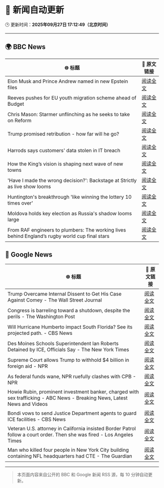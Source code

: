 # 🧠 新闻自动更新

🕒 更新时间：**2025年09月27日 17:12:49（北京时间）**

---

## 🌍 BBC News

| 🌐 标题 | 🔗 原文链接 |
|--------|-------------|
| Elon Musk and Prince Andrew named in new Epstein files | [阅读全文](https://www.bbc.com/news/articles/cwyl8j1we0lo?at_medium=RSS&at_campaign=rss) |
| Reeves pushes for EU youth migration scheme ahead of Budget | [阅读全文](https://www.bbc.com/news/articles/c179z10vy28o?at_medium=RSS&at_campaign=rss) |
| Chris Mason: Starmer unflinching as he seeks to take on Reform | [阅读全文](https://www.bbc.com/news/articles/cvg41lljnryo?at_medium=RSS&at_campaign=rss) |
| Trump promised retribution - how far will he go? | [阅读全文](https://www.bbc.com/news/articles/c0q74pxx871o?at_medium=RSS&at_campaign=rss) |
| Harrods says customers' data stolen in IT breach | [阅读全文](https://www.bbc.com/news/articles/c8d70d912e6o?at_medium=RSS&at_campaign=rss) |
| How the King’s vision is shaping next wave of new towns | [阅读全文](https://www.bbc.com/news/articles/c179z9z1lxwo?at_medium=RSS&at_campaign=rss) |
| 'Have I made the wrong decision?': Backstage at Strictly as live show looms | [阅读全文](https://www.bbc.com/news/articles/c9dx0x68z46o?at_medium=RSS&at_campaign=rss) |
| Huntington's breakthrough 'like winning the lottery 10 times over' | [阅读全文](https://www.bbc.com/news/articles/c3vzek4dkyyo?at_medium=RSS&at_campaign=rss) |
| Moldova holds key election as Russia's shadow looms large | [阅读全文](https://www.bbc.com/news/articles/c179z9d4vl1o?at_medium=RSS&at_campaign=rss) |
| From RAF engineers to plumbers: The working lives behind England’s rugby world cup final stars | [阅读全文](https://www.bbc.com/sport/rugby-union/articles/cp8j407x6mko?at_medium=RSS&at_campaign=rss) |

## 📰 Google News

| 🌐 标题 | 🔗 原文链接 |
|--------|-------------|
| Trump Overcame Internal Dissent to Get His Case Against Comey - The Wall Street Journal | [阅读全文](https://news.google.com/rss/articles/CBMiqgFBVV95cUxNQ2pnS2tTZGJicE5icGh2OFBnLXExbEVKSVVnR1J2dm5xS3dyc01MbTFUUHRTNGNwaGJsMnE3Y3A3bWhELS1QenlBMGtTSWdfR25PVTVLSEF5NmN2OGdCYXJScEd6dEVsalp0cGtrQXowdUhuVkdxZWN3T0h6eTNzWkFGbnU4M1NLcFFiZmlYSU5DdGtWbFY4ZU9zSWFUZlJrR1VCemdnblNMUQ?oc=5) |
| Congress is barreling toward a shutdown, despite the perils - The Washington Post | [阅读全文](https://news.google.com/rss/articles/CBMigwFBVV95cUxQZ011RVU3cjc2TmNhUktvenJlNTdxU09pekNtTGhTUGd2VFFzNlVYdGNkbUhyZUpLU1dUOEp0WnE1SG9HM3RtY29fS1lZVGhGMnR1LU83TWJmZG5STUJmX2xXMG0xVUdhSEt1N3RVOHpiYVNBbC1CcnZwMjR0ZHItRDhrMA?oc=5) |
| Will Hurricane Humberto impact South Florida? See its projected path. - CBS News | [阅读全文](https://news.google.com/rss/articles/CBMioAFBVV95cUxNa0tBSWxEMWxSRFFfM2N3bjdmRlpodTlrZXJHWnVIWThGdXFNcHY0aHZTbkV2eFBfV2thTjN5NUpRWDExcjVLcEZWTWtyUmlJUkhIQTBBcVU3aUVaaFpfdUgzTzlRZm4xaXdlZFNrUjZnWFJIUTFqUnNUVzFXWDVFaGtsWF9aelNiMFJHaFFJR0NLZG5qNTJkMWdCTDZlU2h1?oc=5) |
| Des Moines Schools Superintendent Ian Roberts Detained by ICE, Officials Say - The New York Times | [阅读全文](https://news.google.com/rss/articles/CBMigwFBVV95cUxNX1dvVWhBbUZiamFWajVZcUliV08yMm5VVGg3VEVaU1NvdkpiQXhxc0FncDBIWW92NlVIWXJlaWk5YVBiTllBSEQwc05ienZMc1c4dW5nMDNoci04NGMybUZRaWZXdXRnVGxQM3pTNVpEU3NubUtUSzd2aVFvSXg2eXFOWQ?oc=5) |
| Supreme Court allows Trump to withhold $4 billion in foreign aid - NPR | [阅读全文](https://news.google.com/rss/articles/CBMimgFBVV95cUxOeW5wUVBuRHo4bERKQzN5MHZnTm5TYjdnN0RKdEVha1JpTWQ3ZUVZZk1Ld2szTW5MMjQwWDNzU3Y5dmZQQlROX0VaaTBXRUxOaFNZTzNlblBiQmptMERtUk13eFRielQ1eVpXb2FhTjFGUS1wRnFCOG5odFJEVFZZWVgxNEhJRmVTNUdvb3l5bmdKX1QwdkNLVWd3?oc=5) |
| As federal funds wane, NPR ruefully clashes with CPB - NPR | [阅读全文](https://news.google.com/rss/articles/CBMinAFBVV95cUxOd3hjUVJpRGktU1M2eFp4ZUtFbWJTdTQwZjdYX0hnSUNaVGNzRmdicU1sMVhMWmlXVzdmSXJMUVQySEhpamRmX0RGVEFsMXBlSlFnbm5YQnhFY1hQeERGNEZRcHNrMjktNGV0a2dtNVZPa2lzcmNnVHpEV2VaY25kX05nWmV0SEJhOTdBaXB1NmVjY1lCR0tJeXJma2I?oc=5) |
| Howie Rubin, prominent investment banker, charged with sex trafficking - ABC News - Breaking News, Latest News and Videos | [阅读全文](https://news.google.com/rss/articles/CBMirAFBVV95cUxNVUwzVW9mVnlVNWJidjVGeTJzMUN2T1Q0MVVVTW1USU9yazVFVTdkSmQzY2lDdUdNb21qbDFBMkVONHZmbDJ4bXhmYTl2NTVHcWJNeHZjRTlLSW9NbFVqeXFSUk5BTkpmbWpoanUzaV96aHA5QVJCb3hvUWtiblM0TExsMWdxdUx1dEcwOXVhdlRKQlB0XzZEamItVnBwRl9WSWJqZG8xX0lrRHZz0gGyAUFVX3lxTE04OXJyeVh3YnM1a2Nobmt6MGNHVXJxMV9hcGk5M2lIZEVOUlRPV2NGN1c2NHRnYTVyZzhjeWx5S1pYNlk4aHBCTDlPMVkycjExZ2VZeFJtMUZjNE5qZFdWZTZUVWREM0NDTXVNalVnZUlHb2hHLVJjanNWYVJoYTVMWUtpY0ZjNThucTdsbWsxSVhieWdsNmMzRHJUYTR4RC1RbkpyYS16Tnp6S0FrSF9qemc?oc=5) |
| Bondi vows to send Justice Department agents to guard ICE facilities - CBS News | [阅读全文](https://news.google.com/rss/articles/CBMigAFBVV95cUxQNVR2ekdpZDFVOUdwVVhPWnZ5RnY0enpDd09JQ2hJcGZxZGJmVG5kcDFna28wRS1fTHVBNW1HS0NxYXVQeDY0MW42MFFuR0dPaWlnaDljek92MTlMNmp5UUp1dGd4Yl9RaUZMT25FclNLcXFaLWJLLVd6a2wwbEtjWNIBhgFBVV95cUxQdDBuSG0wcVdOckk4ZTdEWnF1b1R5dnk5NEsyNENQSktWZHJmZll0S29rT1ZqUVZLSlBySVQ0T3FmQ010Vk5PTkpkaUstZjE2ZDJCZGRtal9qY2pEREJqZTZKTmg2WHJCTC14Mk1lU09vU1BCNDZtd2FuYXNBbmR5cHRTS3FxUQ?oc=5) |
| Veteran U.S. attorney in California insisted Border Patrol follow a court order. Then she was fired - Los Angeles Times | [阅读全文](https://news.google.com/rss/articles/CBMivAFBVV95cUxPOGNnSXVJamQ5TjJhNGVTWVZ2Yk0zdE5IYWE4VlI5cWVEazNURXR0Y1NUOG1RMllHNGVNbUpRSGt5UjNPNTdTNzhZS1lGRGtFazhzME9jbE5zcE5KRlc0bG1RczRXalEwNTRGZElqckVpTmxoTHlScnA3SWdWeGlwOGNPMFdTYXg5T21MWThFVjJucEhLZUk2bTMxaUtJS20zVUp6Q3BGS0lSM3BaTkJGbk1UOG9vYjdGR0ktag?oc=5) |
| Man who killed four people in New York City building containing NFL headquarters had CTE - The Guardian | [阅读全文](https://news.google.com/rss/articles/CBMifEFVX3lxTE1EM2w1SnpCaXBEU2F4WWhlSjlCYmQ2eGM0cFM2TWxiaHhJUU5NMmNzZWVHVHJfR2VpLUtMNWJ2cGRmR29kTFpSYzk0cmFqQkpIdEd1eDZpTnZVVjQ5Wm42dExmVHRQanhmeGtFSTZFV2YyZnM5Yms3MVdUQ00?oc=5) |

---
> 本页面内容来自公开的 BBC 和 Google 新闻 RSS 源，每 10 分钟自动更新。